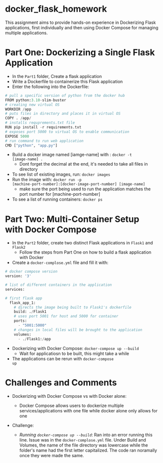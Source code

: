 # docker_flask_homework
This assignment aims to provide hands-on experience in Dockerizing Flask applications, first individually and then using Docker Compose for managing multiple applications.

# Part One: Dockerizing a Single Flask Application

+ In the <code>Part1</code> folder, Create a flask application 
+ Write a Dockerfile to containerize this Flask application
+ Enter the following into the Dockerfile: 

```python
# pull a specific version of python from the docker hub
FROM python:3.10-slim-buster
# creating new virtual OS 
WORKDIR /app
# puts files in directory and places it in virtual OS
COPY . /app/
# installs requprements.txt file
RUN pip install -r requirements.txt
# exposes port 5000 to virtual OS to enable communication
EXPOSE 5000
# run command to run web application
CMD ["python", "app.py"]
```

+ Build a docker image named [iamge-name] with : <code>docker -t [image-name] . </code>
    + Dont forget the decimal at the end, it's needed to take all files in directory 
+ To see list of existing images, run: <code>docker images</code>
+ Run the image with: <code>docker run -p [machine-port-number]:[docker-image-port-number] [image-name]</code>
    + make sure the port being used to run the application matches the port number for [machine-port-number]
+ To see a list of running containers: <code>docker ps</code>

# Part Two: Multi-Container Setup with Docker Compose

+ In the <code>Part2</code> folder, create two distinct Flask applications in <code>Flask1</code> and <code>Flask2</code>
    + Follow the steps from Part One on how to build a flask application with Docker 
+ Create a <code>docker-complose.yml</code> file and fill it with: 

```python
# docker compose version 
version: '3'

# list of different containers in the application
services:

# first flask app
  flask_app_1:
    # directs the image being built to Flask1's dockerfile
    build: ./Flask1
    # uses port 5001 for host and 5000 for container 
    ports:
      - "5001:5000"
    # changes in local files will be brought to the application 
    volumes:
      - ./Flask1:/app
```

+ Dockerizing with Docker Compose: <code>docker-compose up --build </code>
    + Wait for applicatiosn to be built, this might take a while
+ The applications can be rerun with <code>docker-compose up</code>

# Challenges and Comments 

+ Dockerizing with Docker Compose vs with Docker alone: 
    + Docker Compose allows users to dockerize multiple services/applications with one file while docker alone only allows for one 
      
+ Challenge:
    + _Running <code>docker-compose up --build</code>_: Ran into an error running this line. Issue was in the <code>docker-complose.yml</code> file. Under Build and Volumes, the name of the file directory was lowercase while the folder's name had the first letter capitalized. The code ran noramally once they were made the same.  
